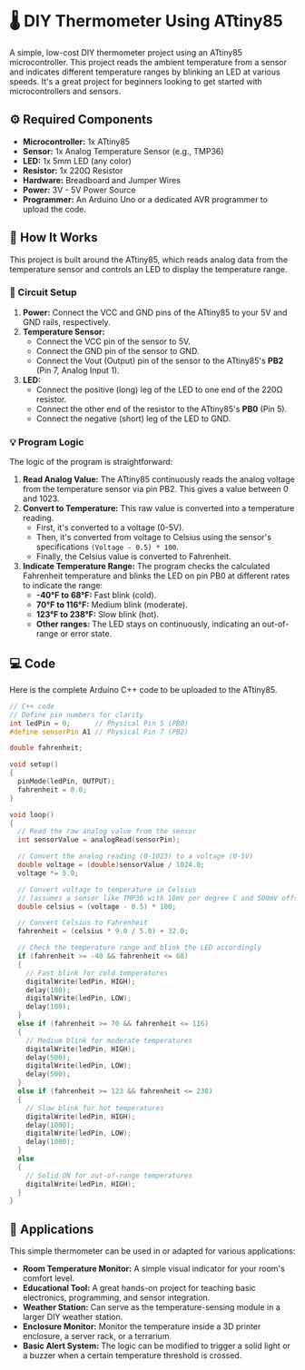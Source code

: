 # 🌡️ DIY Thermometer Using ATtiny85

A simple, low-cost DIY thermometer project using an ATtiny85 microcontroller. This project reads the ambient temperature from a sensor and indicates different temperature ranges by blinking an LED at various speeds. It's a great project for beginners looking to get started with microcontrollers and sensors.

## ⚙️ Required Components

*   **Microcontroller:** 1x ATtiny85
*   **Sensor:** 1x Analog Temperature Sensor (e.g., TMP36)
*   **LED:** 1x 5mm LED (any color)
*   **Resistor:** 1x 220Ω Resistor
*   **Hardware:** Breadboard and Jumper Wires
*   **Power:** 3V - 5V Power Source
*   **Programmer:** An Arduino Uno or a dedicated AVR programmer to upload the code.

## 🔧 How It Works

This project is built around the ATtiny85, which reads analog data from the temperature sensor and controls an LED to display the temperature range.

### 🔌 Circuit Setup

1.  **Power:** Connect the VCC and GND pins of the ATtiny85 to your 5V and GND rails, respectively.
2.  **Temperature Sensor:**
    *   Connect the VCC pin of the sensor to 5V.
    *   Connect the GND pin of the sensor to GND.
    *   Connect the Vout (Output) pin of the sensor to the ATtiny85's **PB2** (Pin 7, Analog Input 1).
3.  **LED:**
    *   Connect the positive (long) leg of the LED to one end of the 220Ω resistor.
    *   Connect the other end of the resistor to the ATtiny85's **PB0** (Pin 5).
    *   Connect the negative (short) leg of the LED to GND.

<!-- Placeholder for a circuit diagram -->

### 💡 Program Logic

The logic of the program is straightforward:

1.  **Read Analog Value:** The ATtiny85 continuously reads the analog voltage from the temperature sensor via pin PB2. This gives a value between 0 and 1023.
2.  **Convert to Temperature:** This raw value is converted into a temperature reading.
    *   First, it's converted to a voltage (0-5V).
    *   Then, it's converted from voltage to Celsius using the sensor's specifications `(Voltage - 0.5) * 100`.
    *   Finally, the Celsius value is converted to Fahrenheit.
3.  **Indicate Temperature Range:** The program checks the calculated Fahrenheit temperature and blinks the LED on pin PB0 at different rates to indicate the range:
    *   **-40°F to 68°F:** Fast blink (cold).
    *   **70°F to 116°F:** Medium blink (moderate).
    *   **123°F to 238°F:** Slow blink (hot).
    *   **Other ranges:** The LED stays on continuously, indicating an out-of-range or error state.

## 💻 Code

Here is the complete Arduino C++ code to be uploaded to the ATtiny85.

```cpp
// C++ code
// Define pin numbers for clarity
int ledPin = 0;      // Physical Pin 5 (PB0)
#define sensorPin A1 // Physical Pin 7 (PB2)

double fahrenheit;

void setup()
{
  pinMode(ledPin, OUTPUT);
  fahrenheit = 0.0;
}

void loop()
{
  // Read the raw analog value from the sensor
  int sensorValue = analogRead(sensorPin);

  // Convert the analog reading (0-1023) to a voltage (0-5V)
  double voltage = (double)sensorValue / 1024.0;
  voltage *= 5.0;

  // Convert voltage to temperature in Celsius
  // (assumes a sensor like TMP36 with 10mV per degree C and 500mV offset)
  double celsius = (voltage - 0.5) * 100;

  // Convert Celsius to Fahrenheit
  fahrenheit = (celsius * 9.0 / 5.0) + 32.0;

  // Check the temperature range and blink the LED accordingly
  if (fahrenheit >= -40 && fahrenheit <= 68)
  {
    // Fast blink for cold temperatures
    digitalWrite(ledPin, HIGH);
    delay(100);
    digitalWrite(ledPin, LOW);
    delay(100);
  }
  else if (fahrenheit >= 70 && fahrenheit <= 116)
  {
    // Medium blink for moderate temperatures
    digitalWrite(ledPin, HIGH);
    delay(500);
    digitalWrite(ledPin, LOW);
    delay(500);
  }
  else if (fahrenheit >= 123 && fahrenheit <= 238)
  {
    // Slow blink for hot temperatures
    digitalWrite(ledPin, HIGH);
    delay(1000);
    digitalWrite(ledPin, LOW);
    delay(1000);
  }
  else
  {
    // Solid ON for out-of-range temperatures
    digitalWrite(ledPin, HIGH);
  }
}
```
## 🚀 Applications

This simple thermometer can be used in or adapted for various applications:

*   **Room Temperature Monitor:** A simple visual indicator for your room's comfort level.
*   **Educational Tool:** A great hands-on project for teaching basic electronics, programming, and sensor integration.
*   **Weather Station:** Can serve as the temperature-sensing module in a larger DIY weather station.
*   **Enclosure Monitor:** Monitor the temperature inside a 3D printer enclosure, a server rack, or a terrarium.
*   **Basic Alert System:** The logic can be modified to trigger a solid light or a buzzer when a certain temperature threshold is crossed.
